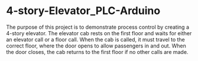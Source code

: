 # 4-story-Elevator_PLC-Arduino
The purpose of this project is to demonstrate process control by creating a 4-story elevator. The elevator cab rests on the first floor and waits for either an elevator call or a floor call. When the cab is called, it must travel to the correct floor, where the door opens to allow passengers in and out. When the door closes, the cab returns to the first floor if no other calls are made.

